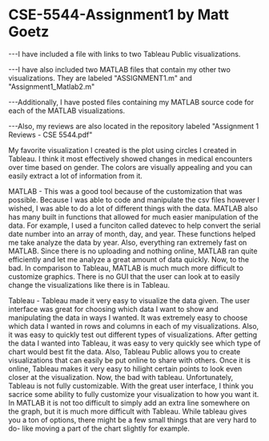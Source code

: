 # CSE-5544-Assignment1 by Matt Goetz



---I have included a file with links to two Tableau Public visualizations.

---I have also included two MATLAB files that contain my other two visualizations. They are labeled "ASSIGNMENT1.m" and "Assignment1_Matlab2.m"

---Additionally, I have posted files containing my MATLAB source code for each of the MATLAB visualizations.

---Also, my reviews are also located in the repository labeled "Assignment 1 Reviews - CSE 5544.pdf"


My favorite visualization I created is the plot using circles I created in Tableau. I think it most effectively showed changes in medical encounters over time based on gender. The colors are visually appealing and you can easily extract a lot of information from it. 


MATLAB - This was a good tool because of the customization that was possible. Because I was able to code and manipulate the csv files however I wished, I was able to do a lot of different things with the data. MATLAB also has many built in functions that allowed for much easier manipulation of the data. For example, I used a funciton called datevec to help convert the serial date number into an array of month, day, and year. These functions helped me take analyze the data by year. Also, everything ran extremely fast on MATLAB. Since there is no uploading and nothing online, MATLAB ran quite efficiently and let me analyze a great amount of data quickly. Now, to the bad. In comparison to Tableau, MATLAB is much much more difficult to customize graphics. There is no GUI that the user can look at to easily change the visualizations like there is in Tableau.


Tableau - Tableau made it very easy to visualize the data given. The user interface was great for choosing which data I want to show and manipulating the data in ways I wanted. It was extremely easy to choose which data I wanted in rows and columns in each of my visualizations. Also, it was easy to quickly test out different types of visualizations. After getting the data I wanted into Tableau, it was easy to very quickly see which type of chart would best fit the data. Also, Tableau Public allows you to create visualizations that can easily be put online to share with others. Once it is online, Tableau makes it very easy to hilight certain points to look even closer at the visualization. Now, the bad with tableau. Unfortunately, Tableau is not fully customizable. With the great user interface, I think you sacrice some ability to fully customize your visualization to how you want it. In MATLAB it is not too difficult to simply add an extra line somewhere on the graph, but it is much more difficult with Tableau. While tableau gives you a ton of options, there might be a few small things that are very hard to do- like moving a part of the chart slightly for example.

